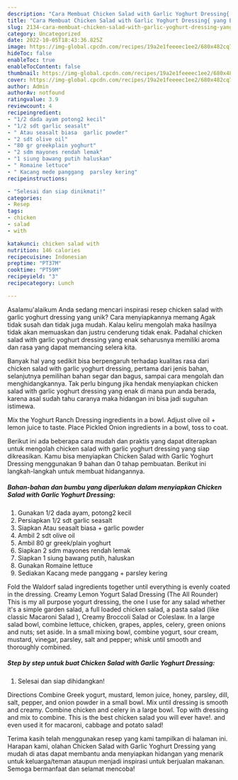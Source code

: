 ```yaml
---
description: "Cara Membuat Chicken Salad with Garlic Yoghurt Dressing{ yang Enak"
title: "Cara Membuat Chicken Salad with Garlic Yoghurt Dressing{ yang Enak"
slug: 2134-cara-membuat-chicken-salad-with-garlic-yoghurt-dressing-yang-enak
category: Uncategorized
date: 2022-10-05T18:43:36.825Z
image: https://img-global.cpcdn.com/recipes/19a2e1feeeec1ee2/680x482cq70/chicken-salad-with-garlic-yoghurt-dressing-foto-resep-utama.jpg
hideToc: false
enableToc: true
enableTocContent: false
thumbnail: https://img-global.cpcdn.com/recipes/19a2e1feeeec1ee2/680x482cq70/chicken-salad-with-garlic-yoghurt-dressing-foto-resep-utama.jpg
cover: https://img-global.cpcdn.com/recipes/19a2e1feeeec1ee2/680x482cq70/chicken-salad-with-garlic-yoghurt-dressing-foto-resep-utama.jpg
author: Admin
authorAv: notfound
ratingvalue: 3.9
reviewcount: 4
recipeingredient:
- "1/2 dada ayam potong2 kecil"
- "1/2 sdt garlic seasalt"
- " Atau seasalt biasa  garlic powder"
- "2 sdt olive oil"
- "80 gr greekplain yoghurt"
- "2 sdm mayones rendah lemak"
- "1 siung bawang putih haluskan"
- " Romaine lettuce"
- " Kacang mede panggang  parsley kering"
recipeinstructions:

- "Selesai dan siap dinikmati!"
categories:
- Resep
tags:
- chicken
- salad
- with

katakunci: chicken salad with 
nutrition: 146 calories
recipecuisine: Indonesian
preptime: "PT37M"
cooktime: "PT59M"
recipeyield: "3"
recipecategory: Lunch

---
```



Asalamu'alaikum Anda sedang mencari inspirasi resep chicken salad with garlic yoghurt dressing yang unik? Cara menyiapkannya memang Agak tidak susah dan tidak juga mudah. Kalau keliru mengolah maka hasilnya tidak akan memuaskan dan justru cenderung tidak enak. Padahal chicken salad with garlic yoghurt dressing yang enak seharusnya memiliki aroma dan rasa yang dapat memancing selera kita.


Banyak hal yang sedikit bisa berpengaruh terhadap kualitas rasa dari chicken salad with garlic yoghurt dressing, pertama dari jenis bahan, selanjutnya pemilihan bahan segar dan bagus, sampai cara mengolah dan menghidangkannya. Tak perlu bingung jika hendak menyiapkan chicken salad with garlic yoghurt dressing yang enak di mana pun anda berada, karena asal sudah tahu caranya maka hidangan ini bisa jadi suguhan istimewa.

Mix the Yoghurt Ranch Dressing ingredients in a bowl. Adjust olive oil + lemon juice to taste. Place Pickled Onion ingredients in a bowl, toss to coat.


Berikut ini ada beberapa cara mudah dan praktis yang dapat diterapkan untuk mengolah chicken salad with garlic yoghurt dressing yang siap dikreasikan. Kamu bisa menyiapkan Chicken Salad with Garlic Yoghurt Dressing menggunakan 9 bahan dan 0 tahap pembuatan. Berikut ini langkah-langkah untuk membuat hidangannya.

<!--inarticleads1-->

##### Bahan-bahan dan bumbu yang diperlukan dalam menyiapkan Chicken Salad with Garlic Yoghurt Dressing:

1. Gunakan 1/2 dada ayam, potong2 kecil
1. Persiapkan 1/2 sdt garlic seasalt
1. Siapkan  Atau seasalt biasa + garlic powder
1. Ambil 2 sdt olive oil
1. Ambil 80 gr greek/plain yoghurt
1. Siapkan 2 sdm mayones rendah lemak
1. Siapkan 1 siung bawang putih, haluskan
1. Gunakan  Romaine lettuce
1. Sediakan  Kacang mede panggang + parsley kering


Fold the Waldorf salad ingredients together until everything is evenly coated in the dressing. Creamy Lemon Yogurt Salad Dressing (The All Rounder) This is my all purpose yogurt dressing, the one I use for any salad whether it&#39;s a simple garden salad, a full loaded chicken salad, a pasta salad (like classic Macaroni Salad ), Creamy Broccoli Salad or Coleslaw. In a large salad bowl, combine lettuce, chicken, grapes, apples, celery, green onions and nuts; set aside. In a small mixing bowl, combine yogurt, sour cream, mustard, vinegar, parsley, salt and pepper; whisk until smooth and thoroughly combined. 

<!--inarticleads2-->

##### Step by step untuk buat Chicken Salad with Garlic Yoghurt Dressing:


1. Selesai dan siap dihidangkan!

Directions Combine Greek yogurt, mustard, lemon juice, honey, parsley, dill, salt, pepper, and onion powder in a small bowl. Mix until dressing is smooth and creamy. Combine chicken and celery in a large bowl. Top with dressing and mix to combine. This is the best chicken salad you will ever have!. and even used it for macaroni, cabbage and potato salad! 

Terima kasih telah menggunakan resep yang kami tampilkan di halaman ini. Harapan kami, olahan Chicken Salad with Garlic Yoghurt Dressing yang mudah di atas dapat membantu anda menyiapkan hidangan yang menarik untuk keluarga/teman ataupun menjadi inspirasi untuk berjualan makanan. Semoga bermanfaat dan selamat mencoba!
